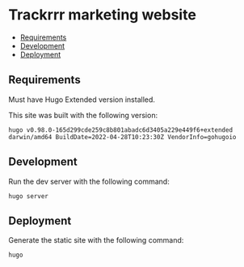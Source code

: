 # Trackrrr marketing website

- [Requirements](#requirements)
- [Development](#development)
- [Deployment](#deployment)


## Requirements

Must have Hugo Extended version installed.

This site was built with the following version:

    hugo v0.98.0-165d299cde259c8b801abadc6d3405a229e449f6+extended darwin/amd64 BuildDate=2022-04-28T10:23:30Z VendorInfo=gohugoio

## Development

Run the dev server with the following command:

    hugo server


## Deployment

Generate the static site with the following command:

    hugo
